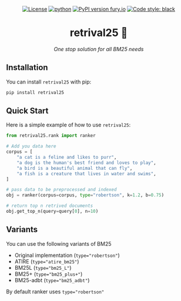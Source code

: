 <div align="center">

[![License](https://img.shields.io/badge/License-Apache%202.0-blue.svg)](https://opensource.org/licenses/Apache-2.0)
[![python](https://img.shields.io/badge/Python-3.9-3776AB.svg?style=flat&logo=python&logoColor=white)](https://www.python.org)
[![PyPI version fury.io](https://img.shields.io/pypi/v/retrival25.svg)](https://pypi.org/project/retrival25/0.1.0/)
[![Code style: black](https://img.shields.io/badge/code%20style-black-000000.svg)](https://github.com/ambv/black) 


<h1>retrival25 👑</h1>

<i>One stop solution for all BM25 needs</i>
</div>

## Installation
You can install `retrival25` with pip:

```bash
pip install retrival25
```

## Quick Start
Here is a simple example of how to use `retrival25`:

```python
from retrival25.rank import ranker

# Add you data here
corpus = [
    "a cat is a feline and likes to purr",
    "a dog is the human's best friend and loves to play",
    "a bird is a beautiful animal that can fly",
    "a fish is a creature that lives in water and swims",
]

# pass data to be preprocessed and indexed
obj = ranker(corpus=corpus, type="robertson", k=1.2, b=0.75)

# return top n retrived documents
obj.get_top_n(query=query[0], n=10)

```

## Variants 

You can use the following variants of BM25 

* Original implementation (`type="robertson"`)
* ATIRE (`type="atire_bm25"`)
* BM25L (`type="bm25_L"`)
* BM25+ (`type="bm25_plus+"`)
* BM25-adbt (`type="bm25_adbt"`)

By default ranker uses `type="robertson"` 